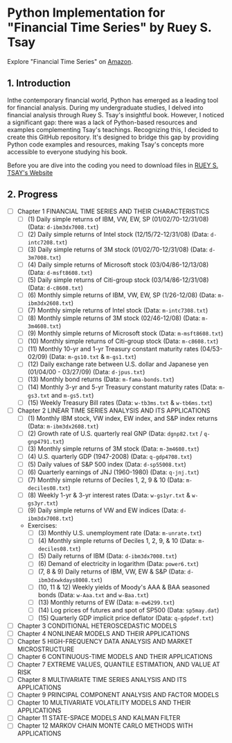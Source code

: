 # Python Implementation for "Financial Time Series" by Ruey S. Tsay

Explore "Financial Time Series" on [Amazon](https://www.amazon.com/Analysis-Financial-Time-Ruey-Tsay/dp/8126548932/ref=sr_1_1?keywords=ISBN+978-0-470-41435-4&qid=1577994389&sr=8-1/).

## 1. Introduction

Inthe contemporary financial world, Python has emerged as a leading tool for financial analysis. During my undergraduate studies, I delved into financial analysis through Ruey S. Tsay's insightful book. However, I noticed a significant gap: there was a lack of Python-based resources and examples complementing Tsay's teachings. Recognizing this, I decided to create this GitHub repository. It's designed to bridge this gap by providing Python code examples and resources, making Tsay's concepts more accessible to everyone studying his book.

Before you are dive into the coding you need to download files in [RUEY S. TSAY's Website](https://faculty.chicagobooth.edu/ruey-s-tsay/research/analysis-of-financial-time-series-3rd-edition)

## 2. Progress

- [ ] Chapter 1 FINANCIAL TIME SERIES AND THEIR CHARACTERISTICS
    - [ ] (1) Daily simple returns of IBM, VW, EW, SP (01/02/70-12/31/08) (Data: `d-ibm3dx7008.txt`)
    - [ ] (2) Daily simple returns of Intel stock (12/15/72-12/31/08) (Data: `d-intc7208.txt`)
    - [ ] (3) Daily simple returns of 3M stock (01/02/70-12/31/08) (Data: `d-3m7008.txt`)
    - [ ] (4) Daily simple returns of Microsoft stock (03/04/86-12/13/08) (Data: `d-msft8608.txt`)
    - [ ] (5) Daily simple returns of Citi-group stock (03/14/86-12/31/08) (Data: `d-c8608.txt`)
    - [ ] (6) Monthly simple returns of IBM, VW, EW, SP (1/26-12/08) (Data: `m-ibm3dx2608.txt`)
    - [ ] (7) Monthly simple returns of Intel stock (Data: `m-intc7308.txt`)
    - [ ] (8) Monthly simple returns of 3M stock (02/46-12/08) (Data: `m-3m4608.txt`)
    - [ ] (9) Monthly simple returns of Microsoft stock (Data: `m-msft8608.txt`)
    - [ ] (10) Monthly simple returns of Citi-group stock (Data: `m-c8608.txt`)
    - [ ] (11) Monthly 10-yr and 1-yr Treasury constant maturity rates (04/53-02/09) (Data: `m-gs10.txt` & `m-gs1.txt`)
    - [ ] (12) Daily exchange rate between U.S. dollar and Japanese yen (01/04/00 - 03/27/09) (Data: `d-jpus.txt`)
    - [ ] (13) Monthly bond returns (Data: `m-fama-bonds.txt`)
    - [ ] (14) Monthly 3-yr and 5-yr Treasury constant maturity rates (Data: `m-gs3.txt` and `m-gs5.txt`)
    - [ ] (15) Weekly Treasury Bill rates (Data: `w-tb3ms.txt` & `w-tb6ms.txt`)
- [ ] Chapter 2 LINEAR TIME SERIES ANALYSIS AND ITS APPLICATIONS
    - [ ] (1) Monthly IBM stock, VW index, EW index, and S&P index returns (Data: `m-ibm3dx2608.txt`)
    - [ ] (2) Growth rate of U.S. quarterly real GNP (Data: `dgnp82.txt` / `q-gnp4791.txt`)
    - [ ] (3) Monthly simple returns of 3M stock (Data: `m-3m4608.txt`)
    - [ ] (4) U.S. quarterly GDP (1947-2008) (Data: `q-gdp4708.txt`)
    - [ ] (5) Daily values of S&P 500 index (Data: `d-sp55008.txt`)
    - [ ] (6) Quarterly earnings of JNJ (1960-1980) (Data: `q-jnj.txt`)
    - [ ] (7) Monthly simple returns of Deciles 1, 2, 9 & 10 (Data: `m-deciles08.txt`)
    - [ ] (8) Weekly 1-yr & 3-yr interest rates (Data: `w-gs1yr.txt` & `w-gs3yr.txt`)
    - [ ] (9) Daily simple returns of VW and EW indices (Data: `d-ibm3dx7008.txt`)

    - Exercises:
        - [ ] (3) Monthly U.S. unemployment rate (Data: `m-unrate.txt`)
        - [ ] (4) Monthly simple returns of Deciles 1, 2, 9, & 10 (Data: `m-deciles08.txt`)
        - [ ] (5) Daily returns of IBM (Data: `d-ibm3dx7008.txt`)
        - [ ] (6) Demand of electricity in logarithm (Data: `power6.txt`)
        - [ ] (7, 8 & 9) Daily returns of IBM, VW, EW & S&P (Data: `d-ibm3dxwkdays8008.txt`)
        - [ ] (10, 11 & 12) Weekly yields of Moody's AAA & BAA seasoned bonds (Data: `w-Aaa.txt` and `w-Baa.txt`)
        - [ ] (13) Monthly returns of EW (Data: `m-ew6299.txt`)
        - [ ] (14) Log prices of futures and spot of SP500 (Data: `sp5may.dat`)
        - [ ] (15) Quarterly GDP implicit price deflator (Data: `q-gdpdef.txt`)

- [ ] Chapter 3 CONDITIONAL HETEROSCEDASTIC MODELS
- [ ] Chapter 4 NONLINEAR MODELS AND THEIR APPLICATIONS
- [ ] Chapter 5 HIGH-FREQUENCY DATA ANALYSIS AND MARKET MICROSTRUCTURE
- [ ] Chapter 6 CONTINUOUS-TIME MODELS AND THEIR APPLICATIONS
- [ ] Chapter 7 EXTREME VALUES, QUANTILE ESTIMATION, AND VALUE AT RISK
- [ ] Chapter 8 MULTIVARIATE TIME SERIES ANALYSIS AND ITS APPLICATIONS
- [ ] Chapter 9 PRINCIPAL COMPONENT ANALYSIS AND FACTOR MODELS
- [ ] Chapter 10 MULTIVARIATE VOLATILITY MODELS AND THEIR APPLICATIONS
- [ ] Chapter 11 STATE-SPACE MODELS AND KALMAN FILTER
- [ ] Chapter 12 MARKOV CHAIN MONTE CARLO METHODS WITH APPLICATIONS
